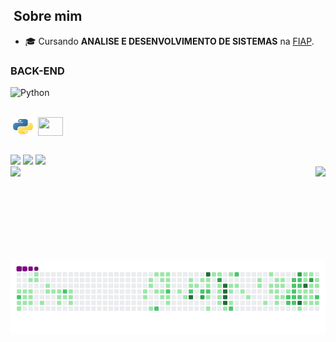 <div>
  
## &nbsp;Sobre mim

- 🎓 Cursando **ANALISE E DESENVOLVIMENTO DE SISTEMAS** na <a href="https://www.fiap.com.br/">FIAP</a>.

### BACK-END

![Python](https://img.shields.io/badge/-python-002B4D?style=for-the-badge&logo=python)

<div style="display: inline_block"><br>
  <img align="center" height="30" width="40" src="https://raw.githubusercontent.com/devicons/devicon/master/icons/python/python-original.svg">
  <img align="center" height="30" width="40" src="https://cdn.jsdelivr.net/gh/devicons/devicon@latest/icons/pandas/pandas-original.svg">

</div>
  
  ##
 
<div> 
  <a href="https://instagram.com/" target="_blank"><img src="https://img.shields.io/badge/-Instagram-%23E4405F?style=for-the-badge&logo=instagram&logoColor=white" target="_blank"></a>
  <a href = "mailto:gabrielpgaliza2@gmail.com"><img src="https://img.shields.io/badge/-Gmail-%23333?style=for-the-badge&logo=gmail&logoColor=white" target="_blank"></a>
  <a href="https://www.linkedin.com/in/gabriel-pescarolli-galiza-542222289/" target="_blank"><img src="https://img.shields.io/badge/-LinkedIn-%230077B5?style=for-the-badge&logo=linkedin&logoColor=white" target="_blank"></a> 
  
</div>


</div>

<div>
<img align="left"  height="150em" src="https://github-readme-stats.vercel.app/api?username=brielpg&show_icons=true&theme=radical">
<img align="right" height="150em" src="https://github-readme-stats.vercel.app/api/top-langs/?username=brielpg&layout=compact&theme=radical">
</div>


![snake gif](https://github.com/brielpg/brielpg/blob/output/github-contribution-grid-snake.gif)
